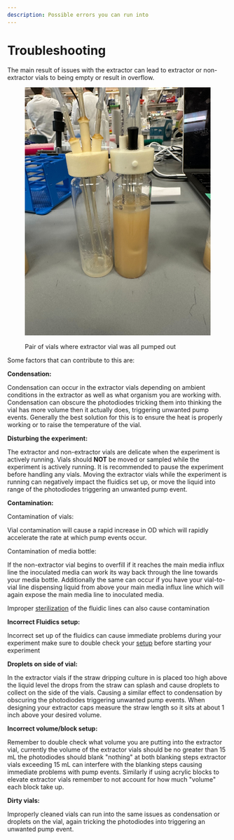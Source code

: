```yaml
---
description: Possible errors you can run into
---
```


# Troubleshooting

The main result of issues with the extractor can lead to extractor or non-extractor vials to being empty or result in overflow.&#x20;

<figure><img src="../../../.gitbook/assets/IMG_5463.jpg" alt=""><figcaption><p>Pair of vials where extractor vial was all pumped out</p></figcaption></figure>

Some factors that can contribute to this are:

**Condensation:**

Condensation can occur in the extractor vials depending on ambient conditions in the extractor as well as what organism you are working with. Condensation can obscure the photodiodes tricking them into thinking the vial has more volume then it actually does, triggering unwanted pump events. Generally the best solution for this is to ensure the heat is properly working or to raise the temperature of the vial.

**Disturbing the experiment:**

The extractor and non-extractor vials are delicate when the experiment is actively running. Vials should **NOT** be moved or sampled while the experiment is actively running. It is recommended to pause the experiment before handling any vials. Moving the extractor vials while the experiment is running can negatively impact the fluidics set up, or move the liquid into range of the photodiodes triggering an unwanted pump event.

**Contamination:**

Contamination of vials:

Vial contamination will cause a rapid increase in OD which will rapidly accelerate the rate at which pump events occur.

Contamination of media bottle:

If the non-extractor vial begins to overfill if it reaches the main media influx line the inoculated media can work its way back through the line towards your media bottle. Additionally the same can occur if you have your vial-to-vial line dispensing liquid from above your main media influx line which will again expose the main media line to inoculated media.

Improper [sterilization](broken-reference) of the fluidic lines can also cause contamination

**Incorrect Fluidics setup:**

Incorrect set up of the fluidics can cause immediate problems during your experiment make sure to double check your [setup](broken-reference) before starting your experiment

**Droplets on side of vial:**

In the extractor vials if the straw dripping culture in is placed too high above the liquid level the drops from the straw can splash and cause droplets to collect on the side of the vials. Causing a similar effect to condensation by obscuring the photodiodes triggering unwanted pump events. When designing your extractor caps measure the straw length so it sits at about 1 inch above your desired volume.

**Incorrect volume/block setup:**

Remember to double check what volume you are putting into the extractor vial, currently the volume of the extractor vials should be no greater than 15 mL the photodiodes should blank "nothing" at both blanking steps extractor vials exceeding 15 mL can interfere with the blanking steps causing immediate problems with pump events. Similarly if using acrylic blocks to elevate extractor vials remember to not account for how much "volume" each block take up.

**Dirty vials:**

Improperly cleaned vials can run into the same issues as condensation or droplets on the vial, again tricking the photodiodes into triggering an unwanted pump event.

